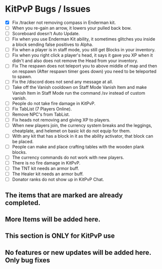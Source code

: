 # KitPvP Bugs / Issues

- [X] Fix /tracker not removing compass in Enderman kit.
- [ ] When you re-gain an arrow, it lowers your pulled back bow.
- [ ] Scoreboard doesn't Auto Update.
- [ ] Fix when you use Enderman Kit ability, it sometimes glitches you inside a block sending false positives to Alpha.
- [ ] Fix when a player is in staff mode, you still get Blocks in your inventory.
- [ ] Fix when you right click a player's head, it says it gave you XP when it didn't and also does not remove the Head from your inventory.
- [ ] Fix The respawn does not teleport you to above middle of map and then on respawn (After respawn timer goes down) you need to be teleported to spawn.
- [ ] Fix the /discord does not send any message at all.
- [ ] Take off the Vanish cooldown on Staff Mode Vanish Item and make Vanish Item in Staff Mode run the command /sv instead of custom vanish.
- [ ] People do not take fire damage in KitPvP.
- [ ] Fix TabList (7 Players Online).
- [ ] Remove NPC's from TabList.
- [ ] Fix heads not removing and giving XP to players.
- [ ] When new players join, the currency system breaks and the leggings, cheatplate, and helemet on basic kit do not equip for them. 
- [ ] With any kit that has a block in it as the ability activator, that block can be placed.
- [ ] People can make and place crafting tables with the wooden plank blocks.
- [ ] The currency commands do not work with new players.
- [ ] There is no fire damage in KitPvP.
- [ ] The TNT kit needs an armor buff.
- [ ] The Healer kit needs an armor buff.
- [ ] Donator ranks do not show up in KitPvP Chat.

## The items that are marked are already completed.
## More Items will be added here.
## This section is ONLY for KitPvP use
## No features or new updates will be added here. Only bug fixes
